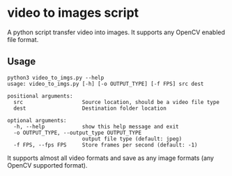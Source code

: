 # video to images script
A python script transfer video into images. It supports any OpenCV enabled file format.

## Usage
```
python3 video_to_imgs.py --help
usage: video_to_imgs.py [-h] [-o OUTPUT_TYPE] [-f FPS] src dest

positional arguments:
  src                   Source location, should be a video file type
  dest                  Destination folder location

optional arguments:
  -h, --help            show this help message and exit
  -o OUTPUT_TYPE, --output_type OUTPUT_TYPE
                        output file type (default: jpeg)
  -f FPS, --fps FPS     Store frames per second (default: -1)
```

It supports almost all video formats and save as any image formats (any OpenCV supported format).